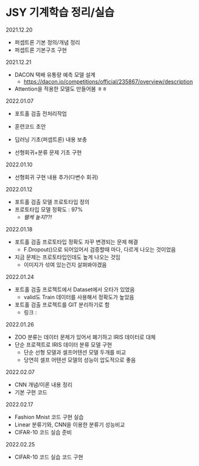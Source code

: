 # JSY 기계학습 정리/실습

2021.12.20
+ 퍼셉트론 기본 정의/개념 정리
+ 퍼셉트론 기본구조 구현

2021.12.21
+ DACON 택배 유통량 예측 모델 설계
    +  https://dacon.io/competitions/official/235867/overview/description
+ Attention을 적용한 모델도 만들어봄 ㅎㅎ

2022.01.07
+ 포트홀 검출 전처리작업
+ 훈련코드 초안

+ 딥러닝 기초(퍼셉트론) 내용 보충
+ 선형회귀+분류 문제 기초 구현

2022.01.10
+ 선형회귀 구현 내용 추가(다변수 회귀)

2022.01.12
+ 포트홀 검출 모델 프로토타입 정의
+ 프로토타입 모델 정확도 : 97%
  + *왤케 높지??!*
  
2022.01.18
+ 포트홀 검출 프로토타입 정확도 자꾸 변경되는 문제 해결
  + F.Dropout()으로 되어있어서 검증할때 마다, 다르게 나오는 것이었음
+ 지금 문제는 프로토타입인데도 높게 나오는 것임
  + 이미지가 섞여 있는건지 살펴봐야겠음
  
2022.01.24
+ 포트홀 검출 프로젝트에서 Dataset에서 오타가 있었음
  + valid도 Train 데이터를 사용해서 정확도가 높았음
+ 포트홀 검출 프로젝트를 GIT 분리하기로 함
  + 링크 : 
  
2022.01.26
+ ZOO 분류는 데이터 문제가 있어서 폐기하고 IRIS 데이터로 대체
+ 단순 프로젝트로 IRIS 데이터 분류 모델 구현
  + 단순 선형 모델과 셀프어텐션 모델 두개를 비교
  + 당연히 셀프 어텐션 모델의 성능이 압도적으로 좋음
  

2022.02.07
+ CNN 개념/이론 내용 정리
+ 기본 구현 코드

2022.02.17
+ Fashion Mnist 코드 구현 실습
+ Linear 분류기와, CNN을 이용한 분류기 성능비교
+ CIFAR-10 코드 실습 준비

2022.02.25
+ CIFAR-10 코드 실습 코드 구현
